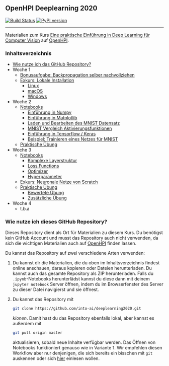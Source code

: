 ## OpenHPI Deeplearning 2020

[![Build Status](https://travis-ci.com/into-ai/deeplearning2020.svg?branch=master)](https://travis-ci.com/into-ai/deeplearning2020)
[![PyPI version](https://img.shields.io/pypi/v/deeplearning2020.svg)](https://pypi.python.org/pypi/deeplearning2020)

------------------------------

Materialien zum Kurs [Eine praktische Einführung in Deep Learning für Computer Vision](https://open.hpi.de/courses/neuralnets2020) auf [OpenHPI](https://open.hpi.de/).

### Inhaltsverzeichnis

- [Wie nutze ich das GitHub Repository?](#wie-nutze-ich-dieses-github-repository)
- Woche 1
  - [Bonusaufgabe: Backpropagation selber nachvollziehen](woche1/bonus.md)
  - [Exkurs: Lokale Installation ](woche1/installation/)
    - [Linux](woche1/installation/linux.md)
    - [macOS](woche1/installation/mac.md)
    - [Windows](woche1/installation/windows.md)
- Woche 2
  - [Notebooks](woche2/notebooks/)
    - [Einführung in Numpy](woche2/notebooks/intro-numpy/)
    - [Einführung in Matplotlib](woche2/notebooks/intro-matplotlib/)
    - [Laden und Bearbeiten des MNIST Datensatz](woche2/notebooks/exploring-mnist)
    - [MNIST Vergleich Aktivierungsfunktionen](woche2/notebooks/mnist-activation-functions/)
    - [Einführung in Tensorflow / Keras](woche2/notebooks/intro-tensorflow-keras/)
    - [Beispiel: Trainieren eines Netzes für MNIST](woche2/notebooks/first-mnist-net/)
  - [Praktische Übung](woche2/assignment/)
- Woche 3
  - [Notebooks](woche3/notebooks/)
    - [Komplexe Layerstruktur](woche3/notebooks/complex-layer-structure/)
    - [Loss Functions](woche3/notebooks/loss-functions/)
    - [Optimizer](woche3/notebooks/optimizer/)
    - [Hyperparameter](woche3/notebooks/hyperparameter/)
  - [Exkurs: Neuronale Netze von Scratch](woche3/scratch-net)
  - [Praktische Übung](woche3/assignment/)
    - [Bewertete Übung](woche3/assignment/week3&4/)
    - [Zusätzliche Übung](woche3/assignment/additional/)
- Woche 4
  - t.b.a

### Wie nutze ich dieses GitHub Repository?

Dieses Repository dient als Ort für Materialien zu diesem Kurs. Du benötigst kein GitHub Account und musst das Repository auch nicht verwenden, da sich die wichtigen Materialien auch auf [OpenHPI](https://open.hpi.de/) finden lassen.

Du kannst das Repository auf zwei verschiedene Arten verwenden:
1. Du kannst dir die Materialien, die du oben im Inhaltsverzeichnis findest online anschauen, daraus kopieren oder Dateien herunterladen. Du kannst auch das gesamte Repository als ZIP herunterladen. Falls du `.ipynb`-Notebooks herunterlädst kannst du diese dann mit deinem `jupyter notebook` Server öffnen, indem du im Browserfenster des Server zu dieser Datei navigierst und sie öffnest.

2. Du kannst das Repository mit
    ```bash
    git clone https://github.com/into-ai/deeplearning2020.git
    ```
    *klonen*. Damit hast du das Repository ebenfalls lokal, aber kannst es außerdem mit
    ```bash
    git pull origin master
    ```
    aktualisieren, sobald neue Inhalte verfügbar werden. Das Öffnen von Notebooks funktioniert genauso wie in Variante 1. Wir empfehlen diesen Workflow aber nur denjenigen, die sich bereits ein bisschen mit `git` auskennen oder sich [hier](https://git-scm.com/doc) einlesen wollen.
